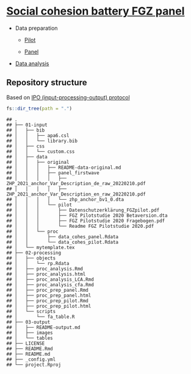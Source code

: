 
# [Social cohesion battery FGZ panel](https://juancarloscastillo.github.io/cohesion-fgz/)

-   Data preparation

    -   [Pilot](https://juancarloscastillo.github.io/cohesion-fgz/02-processing/proc_prep_pilot.html)

    -   [Panel](https://juancarloscastillo.github.io/cohesion-fgz/02-processing/proc_prep_panel.html)

-   [Data
    analysis](https://juancarloscastillo.github.io/cohesion-fgz/02-processing/proc_analysis.html)

## Repository structure

Based on [IPO (input-processing-output)
protocol](https://lisa-coes.com/ipo-repro/)

``` r
fs::dir_tree(path = ".")
```

    ## .
    ## ├── 01-input
    ## │   ├── bib
    ## │   │   ├── apa6.csl
    ## │   │   └── library.bib
    ## │   ├── css
    ## │   │   └── custom.css
    ## │   ├── data
    ## │   │   ├── original
    ## │   │   │   ├── README-data-original.md
    ## │   │   │   ├── panel_firstwave
    ## │   │   │   │   ├── ZHP_2021_anchor_Var_Description_de_raw_20220210.pdf
    ## │   │   │   │   ├── ZHP_2021_anchor_Var_Description_en_raw_20220210.pdf
    ## │   │   │   │   └── zhp_anchor_bv1_0.dta
    ## │   │   │   └── pilot
    ## │   │   │       ├── Datenschutzerklärung_FGZpilot.pdf
    ## │   │   │       ├── FGZ Pilotstudie 2020 Betaversion.dta
    ## │   │   │       ├── FGZ Pilotstudie 2020 Fragebogen.pdf
    ## │   │   │       └── Readme FGZ Pilotstudie 2020.pdf
    ## │   │   └── proc
    ## │   │       ├── data_cohes_panel.Rdata
    ## │   │       └── data_cohes_pilot.Rdata
    ## │   └── mytemplate.tex
    ## ├── 02-processing
    ## │   ├── objects
    ## │   │   └── rp.Rdata
    ## │   ├── proc_analysis.Rmd
    ## │   ├── proc_analysis.html
    ## │   ├── proc_analysis_LCA.Rmd
    ## │   ├── proc_analysis_cfa.Rmd
    ## │   ├── proc_prep_panel.Rmd
    ## │   ├── proc_prep_panel.html
    ## │   ├── proc_prep_pilot.Rmd
    ## │   ├── proc_prep_pilot.html
    ## │   └── scripts
    ## │       └── fa_table.R
    ## ├── 03-output
    ## │   ├── README-output.md
    ## │   ├── images
    ## │   └── tables
    ## ├── LICENSE
    ## ├── README.Rmd
    ## ├── README.md
    ## ├── _config.yml
    ## └── project.Rproj

